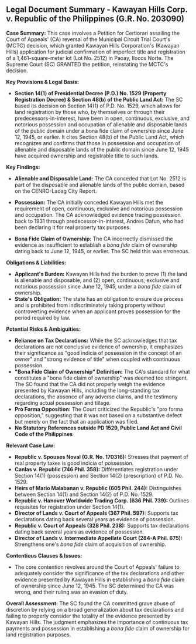 ## Legal Document Summary - Kawayan Hills Corp. v. Republic of the Philippines (G.R. No. 203090)

**Case Summary:** This case involves a Petition for Certiorari assailing the Court of Appeals' (CA) reversal of the Municipal Circuit Trial Court's (MCTC) decision, which granted Kawayan Hills Corporation's (Kawayan Hills) application for judicial confirmation of imperfect title and registration of a 1,461-square-meter lot (Lot No. 2512) in Paoay, Ilocos Norte. The Supreme Court (SC) GRANTED the petition, reinstating the MCTC's decision.

**Key Provisions & Legal Basis:**

*   **Section 14(1) of Presidential Decree (P.D.) No. 1529 (Property Registration Decree) & Section 48(b) of the Public Land Act:** The SC based its decision on Section 14(1) of P.D. No. 1529, which allows for land registration by those who, by themselves or through their predecessors-in-interest, have been in open, continuous, exclusive, and notorious possession and occupation of alienable and disposable lands of the public domain under a bona fide claim of ownership since June 12, 1945, or earlier. It cites Section 48(b) of the Public Land Act, which recognizes and confirms that those in possession and occupation of alienable and disposable lands of the public domain since June 12, 1945 have acquired ownership and registrable title to such lands.

**Key Findings:**

*   **Alienable and Disposable Land:** The CA conceded that Lot No. 2512 is part of the disposable and alienable lands of the public domain, based on the CENRO-Laoag City Report.

*   **Possession:** The CA initially conceded Kawayan Hills met the requirement of open, continuous, exclusive and notorious possession and occupation. The CA acknowledged evidence tracing possession back to 1931 through predecessor-in-interest, Andres Dafun, who had been declaring it for real property tax purposes.

*   **Bona Fide Claim of Ownership:** The CA incorrectly dismissed the evidence as insufficient to establish a *bona fide* claim of ownership dating back to June 12, 1945, or earlier. The SC held this was erroneous.

**Obligations & Liabilities:**

*   **Applicant's Burden:**  Kawayan Hills had the burden to prove (1) the land is alienable and disposable, and (2) open, continuous, exclusive and notorious possession since June 12, 1945, under a *bona fide* claim of ownership.
*   **State's Obligation:** The state has an obligation to ensure due process and is prohibited from indiscriminately taking property without controverting evidence when an applicant proves possession for the period required by law.

**Potential Risks & Ambiguities:**

*   **Reliance on Tax Declarations:** While the SC acknowledges that tax declarations are not conclusive evidence of ownership, it emphasizes their significance as "good indicia of possession in the concept of an owner" and "strong evidence of title" when coupled with continuous possession.
*   **"Bona Fide Claim of Ownership" Definition:** The CA's standard for what constitutes a "bona fide claim of ownership" was deemed too stringent. The SC found that the CA did not properly weigh the evidence presented by Kawayan Hills, including the long-standing tax declarations, the absence of any adverse claims, and the testimony regarding actual possession and tillage.
*   **Pro Forma Opposition:** The Court criticized the Republic's "pro forma opposition," suggesting that it was not based on a substantive defect but merely on the fact that an application was filed.
*   **No Statutory References outside PD 1529, Public Land Act and Civil Code of the Philippines**

**Relevant Case Law:**

*   **Republic v. Spouses Noval (G.R. No. 170316):** Stresses that payment of real property taxes is good indicia of possession.
*   **Canlas v. Republic (746 Phil. 358):** Differentiates registration under Section 14(1) (possession) and Section 14(2) (prescription) of P.D. No. 1529.
*   **Heirs of Mario Malabanan v. Republic (605 Phil. 244):** Distinguishes between Section 14(1) and Section 14(2) of P.D. No. 1529.
*   **Republic v. Hanover Worldwide Trading Corp. (636 Phil. 739):** Outlines requisites for registration under Section 14(1).
*   **Director of Lands v. Court of Appeals (367 Phil. 597):** Supports tax declarations dating back several years as evidence of possession.
*   **Republic v. Court of Appeals (328 Phil. 238):** Supports tax declarations dating back several years as evidence of possession.
*   **Director of Lands v. Intermediate Appellate Court (284-A Phil. 675):** Strengthens one's *bona fide* claim of acquisition of ownership.

**Contentious Clauses & Issues:**

*   The core contention revolves around the Court of Appeals' failure to adequately consider the significance of the tax declarations and other evidence presented by Kawayan Hills in establishing a *bona fide* claim of ownership since June 12, 1945. The SC determined the CA was wrong, and their ruling was an evasion of duty.

**Overall Assessment:**  The SC found the CA committed grave abuse of discretion by relying on a broad generalization about tax declarations and failing to properly consider the totality of the evidence presented by Kawayan Hills. The judgment emphasizes the importance of continuous tax payments and possession in establishing a *bona fide* claim of ownership for land registration purposes.
